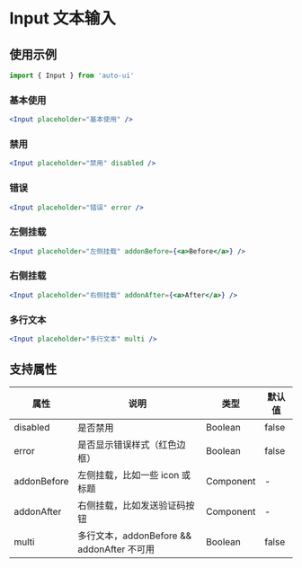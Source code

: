 ---
---

# Input 文本输入

## 使用示例

```jsx
import { Input } from 'auto-ui'
```

### 基本使用

```jsx
<Input placeholder="基本使用" />
```

### 禁用

```jsx
<Input placeholder="禁用" disabled />
```

### 错误

```jsx
<Input placeholder="错误" error />
```

### 左侧挂载

```jsx
<Input placeholder="左侧挂载" addonBefore={<a>Before</a>} />
```

### 右侧挂载

```jsx
<Input placeholder="右侧挂载" addonAfter={<a>After</a>} />
```

### 多行文本

```jsx
<Input placeholder="多行文本" multi />
```

## 支持属性

| 属性        | 说明                                       | 类型      | 默认值 |
| ----------- | ------------------------------------------ | --------- | ------ |
| disabled    | 是否禁用                                   | Boolean   | false  |
| error       | 是否显示错误样式（红色边框）               | Boolean   | false  |
| addonBefore | 左侧挂载，比如一些 icon 或标题             | Component | -      |
| addonAfter  | 右侧挂载，比如发送验证码按钮               | Component | -      |
| multi       | 多行文本，addonBefore && addonAfter 不可用 | Boolean   | false  |
